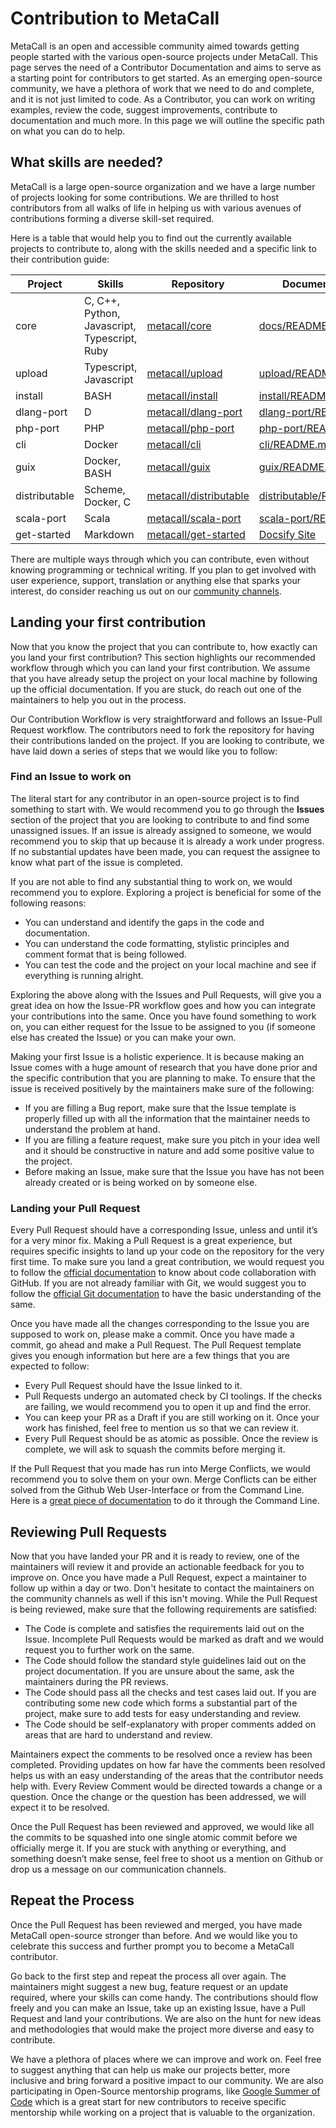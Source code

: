 # Contribution to MetaCall

MetaCall is an open and accessible community aimed towards getting people started with the various open-source projects under MetaCall. This page serves the need of a Contributor Documentation and aims to serve as a starting point for contributors to get started. As an emerging open-source community, we have a plethora of work that we need to do and complete, and it is not just limited to code. As a Contributor, you can work on writing examples, review the code, suggest improvements, contribute to documentation and much more. In this page we will outline the specific path on what you can do to help.

## What skills are needed?

MetaCall is a large open-source organization and we have a large number of projects looking for some contributions. We are thrilled to host contributors from all walks of life in helping us with various avenues of contributions forming a diverse skill-set required.

Here is a table that would help you to find out the currently available projects to contribute to, along with the skills needed and a specific link to their contribution guide:

|Project |Skills |Repository |Documentation |
|-------------|--------------------------|----------------------|-----------------------|
|core |C, C++, Python, Javascript, Typescript, Ruby|[metacall/core](https://github.com/metacall/core) |[docs/README.md](https://github.com/metacall/core/blob/develop/docs/README.md) |
|upload |Typescript, Javascript |[metacall/upload](https://github.com/metacall/upload) |[upload/README.md](https://github.com/metacall/upload/blob/master/README.md) |
|install |BASH |[metacall/install](https://github.com/metacall/install) |[install/README.md](https://github.com/metacall/install/blob/master/README.md) |
|dlang-port |D |[metacall/dlang-port](https://github.com/metacall/dlang-port) |[dlang-port/README.md](https://github.com/metacall/dlang-port/blob/master/README.md) |
|php-port |PHP |[metacall/php-port](https://github.com/metacall/php-port) |[php-port/README.md](https://github.com/metacall/php-port/blob/master/README.md) |
|cli |Docker |[metacall/cli](https://github.com/metacall/cli) |[cli/README.md](https://github.com/metacall/cli/blob/master/README.md) |
|guix |Docker, BASH |[metacall/guix](https://github.com/metacall/guix) |[guix/README.md](https://github.com/metacall/guix/blob/master/README.md) |
|distributable|Scheme, Docker, C |[metacall/distributable](https://github.com/metacall/distributable)|[distributable/README.md](https://github.com/metacall/distributable/blob/master/README.md)|
|scala-port |Scala |[metacall/scala-port](https://github.com/metacall/scala-port) |[scala-port/README.md](https://github.com/metacall/scala-port/blob/master/README.md) |
|get-started |Markdown |[metacall/get-started](https://github.com/metacall/get-started) |[Docsify Site](https://metacall.github.io/get-started/#/) |

There are multiple ways through which you can contribute, even without knowing programming or technical writing. If you plan to get involved with user experience, support, translation or anything else that sparks your interest, do consider reaching us out on our [community channels](/?id=community).

## Landing your first contribution

Now that you know the project that you can contribute to, how exactly can you land your first contribution? This section highlights our recommended workflow through which you can land your first contribution. We assume that you have already setup the project on your local machine by following up the official documentation. If you are stuck, do reach out one of the maintainers to help you out in the process.

Our Contribution Workflow is very straightforward and follows an Issue-Pull Request workflow. The contributors need to fork the repository for having their contributions landed on the project. If you are looking to contribute, we have laid down a series of steps that we would like you to follow:

### Find an Issue to work on

The literal start for any contributor in an open-source project is to find something to start with. We would recommend you to go through the **Issues** section of the project that you are looking to contribute to and find some unassigned issues. If an issue is already assigned to someone, we would recommend you to skip that up because it is already a work under progress. If no substantial updates have been made, you can request the assignee to know what part of the issue is completed.

If you are not able to find any substantial thing to work on, we would recommend you to explore. Exploring a project is beneficial for some of the following reasons:

- You can understand and identify the gaps in the code and documentation.
- You can understand the code formatting, stylistic principles and comment format that is being followed.
- You can test the code and the project on your local machine and see if everything is running alright.

Exploring the above along with the Issues and Pull Requests, will give you a great idea on how the Issue-PR workflow goes and how you can integrate your contributions into the same. Once you have found something to work on, you can either request for the Issue to be assigned to you (if someone else has created the Issue) or you can make your own.

Making your first Issue is a holistic experience. It is because making an Issue comes with a huge amount of research that you have done prior and the specific contribution that you are planning to make. To ensure that the issue is received positively by the maintainers make sure of the following:

- If you are filling a Bug report, make sure that the Issue template is properly filled up with all the information that the maintainer needs to understand the problem at hand.
- If you are filling a feature request, make sure you pitch in your idea well and it should be constructive in nature and add some positive value to the project.
- Before making an Issue, make sure that the Issue you have has not been already created or is being worked on by someone else.

### Landing your Pull Request

Every Pull Request should have a corresponding Issue, unless and until it’s for a very minor fix. Making a Pull Request is a great experience, but requires specific insights to land up your code on the repository for the very first time. To make sure you land a great contribution, we would request you to follow the [official documentation](https://docs.github.com/en/github/collaborating-with-issues-and-pull-requests) to know about code collaboration with GitHub. If you are not already familiar with Git, we would suggest you to follow the [official Git documentation](https://git-scm.com/doc) to have the basic understanding of the same.

Once you have made all the changes corresponding to the Issue you are supposed to work on, please make a commit. Once you have made a commit, go ahead and make a Pull Request. The Pull Request template gives you enough information but here are a few things that you are expected to follow:

- Every Pull Request should have the Issue linked to it.
- Pull Requests undergo an automated check by CI toolings. If the checks are failing, we would recommend you to open it up and find the error.
- You can keep your PR as a Draft if you are still working on it. Once your work has finished, feel free to mention us so that we can review it.
- Every Pull Request should be as atomic as possible. Once the review is complete, we will ask to squash the commits before merging it.

If the Pull Request that you made has run into Merge Conflicts, we would recommend you to solve them on your own. Merge Conflicts can be either solved from the Github Web User-Interface or from the Command Line. Here is a [great piece of documentation](https://docs.github.com/en/github/collaborating-with-issues-and-pull-requests/resolving-a-merge-conflict-using-the-command-line) to do it through the Command Line.  

## Reviewing Pull Requests

Now that you have landed your PR and it is ready to review, one of the maintainers will review it and provide an actionable feedback for you to improve on. Once you have made a Pull Request, expect a maintainer to follow up within a day or two. Don't hesitate to contact the maintainers on the community channels as well if this isn't moving. While the Pull Request is being reviewed, make sure that the following requirements are satisfied:

- The Code is complete and satisfies the requirements laid out on the Issue. Incomplete Pull Requests would be marked as draft and we would request you to further work on the same.
- The Code should follow the standard style guidelines laid out on the project documentation. If you are unsure about the same, ask the maintainers during the PR reviews.
- The Code should pass all the checks and test cases laid out. If you are contributing some new code which forms a substantial part of the project, make sure to add tests for easy understanding and review.
- The Code should be self-explanatory with proper comments added on areas that are hard to understand and review.

Maintainers expect the comments to be resolved once a review has been completed. Providing updates on how far have the comments been resolved helps us with an easy understanding of the areas that the contributor needs help with. Every Review Comment would be directed towards a change or a question. Once the change or the question has been addressed, we will expect it to be resolved.

Once the Pull Request has been reviewed and approved, we would like all the commits to be squashed into one single atomic commit before we officially merge it. If you are stuck with anything or everything, and something doesn’t make sense, feel free to shoot us a mention on Github or drop us a message on our communication channels.

## Repeat the Process

Once the Pull Request has been reviewed and merged, you have made MetaCall open-source stronger than before. And we would like you to celebrate this success and further prompt you to become a MetaCall contributor.

Go back to the first step and repeat the process all over again. The maintainers might suggest a new bug, feature request or an update required, where your skills can come handy. The contributions should flow freely and you can make an Issue, take up an existing Issue, have a Pull Request and land your contributions. We are also on the hunt for new ideas and methodologies that would make the project more diverse and easy to contribute.

We have a plethora of places where we can improve and work on. Feel free to suggest anything that can help us make our projects better, more inclusive and bring forward a positive impact to our community. We are also participating in Open-Source mentorship programs, like [Google Summer of Code](https://summerofcode.withgoogle.com/organizations/5830976665550848/) which is a great start for new contributors to receive specific mentorship while working on a project that is valuable to the organization.
